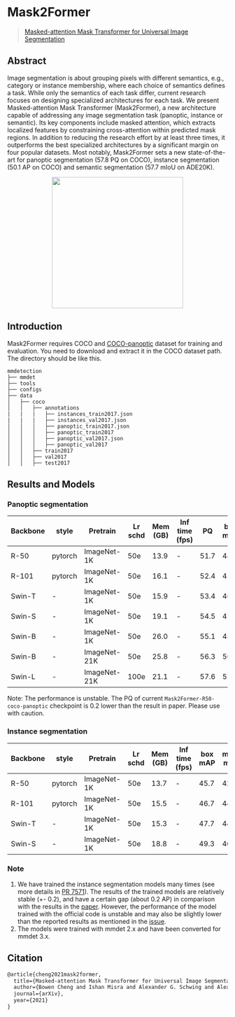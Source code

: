 # Mask2Former

> [Masked-attention Mask Transformer for Universal Image Segmentation](http://arxiv.org/abs/2112.01527)

<!-- [ALGORITHM] -->

## Abstract

Image segmentation is about grouping pixels with different semantics, e.g., category or instance membership, where each choice of semantics defines a task. While only the semantics of each task differ, current research focuses on designing specialized architectures for each task. We present Masked-attention Mask Transformer (Mask2Former), a new architecture capable of addressing any image segmentation task (panoptic, instance or semantic). Its key components include masked attention, which extracts localized features by constraining cross-attention within predicted mask regions. In addition to reducing the research effort by at least three times, it outperforms the best specialized architectures by a significant margin on four popular datasets. Most notably, Mask2Former sets a new state-of-the-art for panoptic segmentation (57.8 PQ on COCO), instance segmentation (50.1 AP on COCO) and semantic segmentation (57.7 mIoU on ADE20K).

<div align=center>
<img src="https://camo.githubusercontent.com/455d3116845b1d580b1f8a8542334b9752fdf39364deee2951cdd231524c7725/68747470733a2f2f626f77656e63303232312e6769746875622e696f2f696d616765732f6d61736b666f726d657276325f7465617365722e706e67" height="300"/>
</div>

## Introduction

Mask2Former requires COCO and [COCO-panoptic](http://images.cocodataset.org/annotations/panoptic_annotations_trainval2017.zip) dataset for training and evaluation. You need to download and extract it in the COCO dataset path.
The directory should be like this.

```none
mmdetection
├── mmdet
├── tools
├── configs
├── data
│   ├── coco
│   │   ├── annotations
|   |   |   ├── instances_train2017.json
|   |   |   ├── instances_val2017.json
│   │   │   ├── panoptic_train2017.json
│   │   │   ├── panoptic_train2017
│   │   │   ├── panoptic_val2017.json
│   │   │   ├── panoptic_val2017
│   │   ├── train2017
│   │   ├── val2017
│   │   ├── test2017
```

## Results and Models

### Panoptic segmentation

| Backbone | style   | Pretrain     | Lr schd | Mem (GB) | Inf time (fps) | PQ   | box mAP | mask mAP | Config                                                                          | Download                                                                                                                                                                                                                                                                                                                                                                                                                                                           |
| -------- | ------- | ------------ | ------- | -------- | -------------- | ---- | ------- | -------- | ------------------------------------------------------------------------------- | ------------------------------------------------------------------------------------------------------------------------------------------------------------------------------------------------------------------------------------------------------------------------------------------------------------------------------------------------------------------------------------------------------------------------------------------------------------------ |
| R-50     | pytorch | ImageNet-1K  | 50e     | 13.9     | -              | 51.7 | 44.8    | 41.9     | [config](./mask2former_r50_8xb2-lsj-50e_coco-panoptic.py)                       | [model](https://download.openmmlab.com/mmdetection/v3.0/mask2former/mask2former_r50_8xb2-lsj-50e_coco-panoptic/mask2former_r50_8xb2-lsj-50e_coco-panoptic_20230114_094547-7add5fa8.pth) \| [log](https://download.openmmlab.com/mmdetection/v3.0/mask2former/mask2former_r50_8xb2-lsj-50e_coco-panoptic/mask2former_r50_8xb2-lsj-50e_coco-panoptic_20230114_094547.log.json)                                                                                       |
| R-101    | pytorch | ImageNet-1K  | 50e     | 16.1     | -              | 52.4 | 45.3    | 42.4     | [config](./mask2former_r101_8xb2-lsj-50e_coco-panoptic.py)                      | [model](https://download.openmmlab.com/mmdetection/v3.0/mask2former/mask2former_r101_8xb2-lsj-50e_coco-panoptic/mask2former_r101_8xb2-lsj-50e_coco-panoptic_20220329_225104-c74d4d71.pth) \| [log](https://download.openmmlab.com/mmdetection/v2.0/mask2former/mask2former_r101_lsj_8x2_50e_coco-panoptic/mask2former_r101_lsj_8x2_50e_coco-panoptic_20220329_225104.log.json)                                                                                     |
| Swin-T   | -       | ImageNet-1K  | 50e     | 15.9     | -              | 53.4 | 46.3    | 43.4     | [config](./mask2former_swin-t-p4-w7-224_8xb2-lsj-50e_coco-panoptic.py)          | [model](https://download.openmmlab.com/mmdetection/v3.0/mask2former/mask2former_swin-t-p4-w7-224_8xb2-lsj-50e_coco-panoptic/mask2former_swin-t-p4-w7-224_8xb2-lsj-50e_coco-panoptic_20220326_224553-3ec9e0ae.pth) \| [log](https://download.openmmlab.com/mmdetection/v2.0/mask2former/mask2former_swin-t-p4-w7-224_lsj_8x2_50e_coco-panoptic/mask2former_swin-t-p4-w7-224_lsj_8x2_50e_coco-panoptic_20220326_224553.log.json)                                     |
| Swin-S   | -       | ImageNet-1K  | 50e     | 19.1     | -              | 54.5 | 47.8    | 44.5     | [config](./mask2former_swin-s-p4-w7-224_8xb2-lsj-50e_coco-panoptic.py)          | [model](https://download.openmmlab.com/mmdetection/v3.0/mask2former/mask2former_swin-s-p4-w7-224_8xb2-lsj-50e_coco-panoptic/mask2former_swin-s-p4-w7-224_8xb2-lsj-50e_coco-panoptic_20220329_225200-4a16ded7.pth) \| [log](https://download.openmmlab.com/mmdetection/v2.0/mask2former/mask2former_swin-s-p4-w7-224_lsj_8x2_50e_coco-panoptic/mask2former_swin-s-p4-w7-224_lsj_8x2_50e_coco-panoptic_20220329_225200.log.json)                                     |
| Swin-B   | -       | ImageNet-1K  | 50e     | 26.0     | -              | 55.1 | 48.2    | 44.9     | [config](./mask2former_swin-b-p4-w12-384_8xb2-lsj-50e_coco-panoptic.py)         | [model](https://download.openmmlab.com/mmdetection/v3.0/mask2former/mask2former_swin-b-p4-w12-384_8xb2-lsj-50e_coco-panoptic/mask2former_swin-b-p4-w12-384_8xb2-lsj-50e_coco-panoptic_20220331_002244-8a651d82.pth) \| [log](https://download.openmmlab.com/mmdetection/v2.0/mask2former/mask2former_swin-b-p4-w12-384_lsj_8x2_50e_coco-panoptic/mask2former_swin-b-p4-w12-384_lsj_8x2_50e_coco-panoptic_20220331_002244.log.json)                                 |
| Swin-B   | -       | ImageNet-21K | 50e     | 25.8     | -              | 56.3 | 50.0    | 46.3     | [config](./mask2former_swin-b-p4-w12-384-in21k_8xb2-lsj-50e_coco-panoptic.py)   | [model](https://download.openmmlab.com/mmdetection/v3.0/mask2former/mask2former_swin-b-p4-w12-384-in21k_8xb2-lsj-50e_coco-panoptic/mask2former_swin-b-p4-w12-384-in21k_8xb2-lsj-50e_coco-panoptic_20220329_230021-05ec7315.pth) \| [log](https://download.openmmlab.com/mmdetection/v2.0/mask2former/mask2former_swin-b-p4-w12-384-in21k_lsj_8x2_50e_coco-panoptic/mask2former_swin-b-p4-w12-384-in21k_lsj_8x2_50e_coco-panoptic_20220329_230021.log.json)         |
| Swin-L   | -       | ImageNet-21K | 100e    | 21.1     | -              | 57.6 | 52.2    | 48.5     | [config](./mask2former_swin-l-p4-w12-384-in21k_16xb1-lsj-100e_coco-panoptic.py) | [model](https://download.openmmlab.com/mmdetection/v3.0/mask2former/mask2former_swin-l-p4-w12-384-in21k_16xb1-lsj-100e_coco-panoptic/mask2former_swin-l-p4-w12-384-in21k_16xb1-lsj-100e_coco-panoptic_20220407_104949-82f8d28d.pth) \| [log](https://download.openmmlab.com/mmdetection/v2.0/mask2former/mask2former_swin-l-p4-w12-384-in21k_lsj_16x1_100e_coco-panoptic/mask2former_swin-l-p4-w12-384-in21k_lsj_16x1_100e_coco-panoptic_20220407_104949.log.json) |

Note: The performance is unstable. The PQ of current `Mask2Former-R50-coco-panoptic` checkpoint is 0.2 lower than the result in paper. Please use with caution.

### Instance segmentation

| Backbone | style   | Pretrain    | Lr schd | Mem (GB) | Inf time (fps) | box mAP | mask mAP | Config                                                        | Download                                                                                                                                                                                                                                                                                                                                                                                   |
| -------- | ------- | ----------- | ------- | -------- | -------------- | ------- | -------- | ------------------------------------------------------------- | ------------------------------------------------------------------------------------------------------------------------------------------------------------------------------------------------------------------------------------------------------------------------------------------------------------------------------------------------------------------------------------------ |
| R-50     | pytorch | ImageNet-1K | 50e     | 13.7     | -              | 45.7    | 42.9     | [config](./mask2former_r50_8xb2-lsj-50e_coco.py)              | [model](https://download.openmmlab.com/mmdetection/v3.0/mask2former/mask2former_r50_8xb2-lsj-50e_coco/mask2former_r50_8xb2-lsj-50e_coco_20220506_191028-41b088b6.pth) \| [log](https://download.openmmlab.com/mmdetection/v2.0/mask2former/mask2former_r50_lsj_8x2_50e_coco/mask2former_r50_lsj_8x2_50e_coco_20220506_191028.log.json)                                                     |
| R-101    | pytorch | ImageNet-1K | 50e     | 15.5     | -              | 46.7    | 44.0     | [config](./mask2former_r101_8xb2-lsj-50e_coco.py)             | [model](https://download.openmmlab.com/mmdetection/v3.0/mask2former/mask2former_r101_8xb2-lsj-50e_coco/mask2former_r101_8xb2-lsj-50e_coco_20220426_100250-ecf181e2.pth) \| [log](https://download.openmmlab.com/mmdetection/v2.0/mask2former/mask2former_r101_lsj_8x2_50e_coco/mask2former_r101_lsj_8x2_50e_coco_20220426_100250.log.json)                                                 |
| Swin-T   | -       | ImageNet-1K | 50e     | 15.3     | -              | 47.7    | 44.7     | [config](./mask2former_swin-t-p4-w7-224_8xb2-lsj-50e_coco.py) | [model](https://download.openmmlab.com/mmdetection/v3.0/mask2former/mask2former_swin-t-p4-w7-224_8xb2-lsj-50e_coco/mask2former_swin-t-p4-w7-224_8xb2-lsj-50e_coco_20220508_091649-01b0f990.pth) \| [log](https://download.openmmlab.com/mmdetection/v2.0/mask2former/mask2former_swin-t-p4-w7-224_lsj_8x2_50e_coco/mask2former_swin-t-p4-w7-224_lsj_8x2_50e_coco_20220508_091649.log.json) |
| Swin-S   | -       | ImageNet-1K | 50e     | 18.8     | -              | 49.3    | 46.1     | [config](./mask2former_swin-s-p4-w7-224_8xb2-lsj-50e_coco.py) | [model](https://download.openmmlab.com/mmdetection/v3.0/mask2former/mask2former_swin-s-p4-w7-224_8xb2-lsj-50e_coco/mask2former_swin-s-p4-w7-224_8xb2-lsj-50e_coco_20220504_001756-c9d0c4f2.pth) \| [log](https://download.openmmlab.com/mmdetection/v2.0/mask2former/mask2former_swin-s-p4-w7-224_lsj_8x2_50e_coco/mask2former_swin-s-p4-w7-224_lsj_8x2_50e_coco_20220504_001756.log.json) |

### Note

1. We have trained the instance segmentation models many times (see more details in [PR 7571](https://github.com/open-mmlab/mmdetection/pull/7571)). The results of the trained models are relatively stable (+- 0.2), and have a certain gap (about 0.2 AP) in comparison with the results in the [paper](http://arxiv.org/abs/2112.01527). However, the performance of the model trained with the official code is unstable and may also be slightly lower than the reported results as mentioned in the [issue](https://github.com/facebookresearch/Mask2Former/issues/46).
2. The models were trained with mmdet 2.x and have been converted for mmdet 3.x.

## Citation

```latex
@article{cheng2021mask2former,
  title={Masked-attention Mask Transformer for Universal Image Segmentation},
  author={Bowen Cheng and Ishan Misra and Alexander G. Schwing and Alexander Kirillov and Rohit Girdhar},
  journal={arXiv},
  year={2021}
}
```
